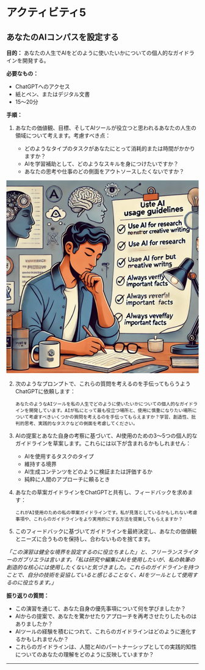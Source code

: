 # アクティビティ5

## あなたのAIコンパスを設定する

**目的：** あなたの人生でAIをどのように使いたいかについての個人的なガイドラインを開発する。


**必要なもの：**

- ChatGPTへのアクセス
- 紙とペン、またはデジタル文書
- 15〜20分

**手順：**

1. あなたの価値観、目標、そしてAIツールが役立つと思われるあなたの人生の領域について考えます。考慮すべき点：

   - どのようなタイプのタスクがあなたにとって消耗的または時間がかかりますか？
   - AIを学習補助として、どのようなスキルを身につけたいですか？
   - あなたの思考や仕事のどの側面をアウトソースしたくないですか？

![](images/personal-guidelines.jpg)

2. 次のようなプロンプトで、これらの質問を考えるのを手伝ってもらうようChatGPTに依頼します：
   
   `あなたのようなAIツールを私の人生でどのように使いたいかについての個人的なガイドラインを開発しています。AIが私にとって最も役立つ場所と、使用に慎重になりたい場所について考慮すべきいくつかの質問を考えるのを手伝ってもらえますか？学習、創造性、批判的思考、実践的なタスクなどの側面を考慮してください。`

3. AIの提案とあなた自身の考察に基づいて、AI使用のための3〜5つの個人的なガイドラインを草案します。これらには以下が含まれるかもしれません：

   - AIを使用するタスクのタイプ
   - 維持する境界
   - AI生成コンテンツをどのように検証または評価するか
   - 純粋に人間のアプローチに頼るとき

4. あなたの草案ガイドラインをChatGPTと共有し、フィードバックを求めます：
   
   `これがAI使用のための私の草案ガイドラインです。私が見落としているかもしれない考慮事項や、これらのガイドラインをより実用的にする方法を提案してもらえますか？`

5. このフィードバックに基づいてガイドラインを最終決定し、あなたの価値観とニーズに合うものを保持し、合わないものを捨てます。

*「この演習は健全な境界を設定するのに役立ちました」*と、フリーランスライターのガブリエラは言います。*「私は研究や編集にAIを使用したいが、私の執筆の創造的な核心には使用したくないと気づきました。これらのガイドラインを持つことで、自分の技術を妥協していると感じることなく、AIをツールとして使用するのに役立ちます。」*

**振り返りの質問：**

- この演習を通じて、あなた自身の優先事項について何を学びましたか？
- AIからの提案で、あなたを驚かせたりアプローチを再考させたりしたものはありましたか？
- AIツールの経験を積むにつれて、これらのガイドラインはどのように進化するかもしれませんか？
- これらのガイドラインは、人間とAIのパートナーシップとしての実践的知性についてのあなたの理解をどのように反映していますか？

--- 